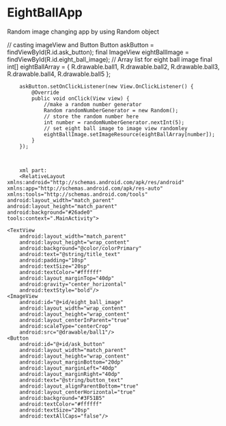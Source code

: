 # EightBallApp
Random image changing app by using Random object

// casting imageView and Button
        Button askButton = findViewById(R.id.ask_button);
        final ImageView eightBallImage = findViewById(R.id.eight_ball_image);
        // Array list for eight ball image
        final int[] eightBallArray = {
                R.drawable.ball1,
                R.drawable.ball2,
                R.drawable.ball3,
                R.drawable.ball4,
                R.drawable.ball5
        };

        askButton.setOnClickListener(new View.OnClickListener() {
            @Override
            public void onClick(View view) {
                //make a random number generator
                Random randomNumberGenerator = new Random();
                // store the random number here
                int number = randomNumberGenerator.nextInt(5);
                // set eight ball image to image view randomley
                eightBallImage.setImageResource(eightBallArray[number]);
            }
        });
        
        
        
        xml part:
        <RelativeLayout xmlns:android="http://schemas.android.com/apk/res/android"
    xmlns:app="http://schemas.android.com/apk/res-auto"
    xmlns:tools="http://schemas.android.com/tools"
    android:layout_width="match_parent"
    android:layout_height="match_parent"
    android:background="#26ade0"
    tools:context=".MainActivity">

    <TextView
        android:layout_width="match_parent"
        android:layout_height="wrap_content"
        android:background="@color/colorPrimary"
        android:text="@string/title_text"
        android:padding="10sp"
        android:textSize="20sp"
        android:textColor="#ffffff"
        android:layout_marginTop="40dp"
        android:gravity="center_horizontal"
        android:textStyle="bold"/>
    <ImageView
        android:id="@+id/eight_ball_image"
        android:layout_width="wrap_content"
        android:layout_height="wrap_content"
        android:layout_centerInParent="true"
        android:scaleType="centerCrop"
        android:src="@drawable/ball1"/>
    <Button
        android:id="@+id/ask_button"
        android:layout_width="match_parent"
        android:layout_height="wrap_content"
        android:layout_marginBottom="20dp"
        android:layout_marginLeft="40dp"
        android:layout_marginRight="40dp"
        android:text="@string/button_text"
        android:layout_alignParentBottom="true"
        android:layout_centerHorizontal="true"
        android:background="#3F51B5"
        android:textColor="#ffffff"
        android:textSize="20sp"
        android:textAllCaps="false"/>
</RelativeLayout>

